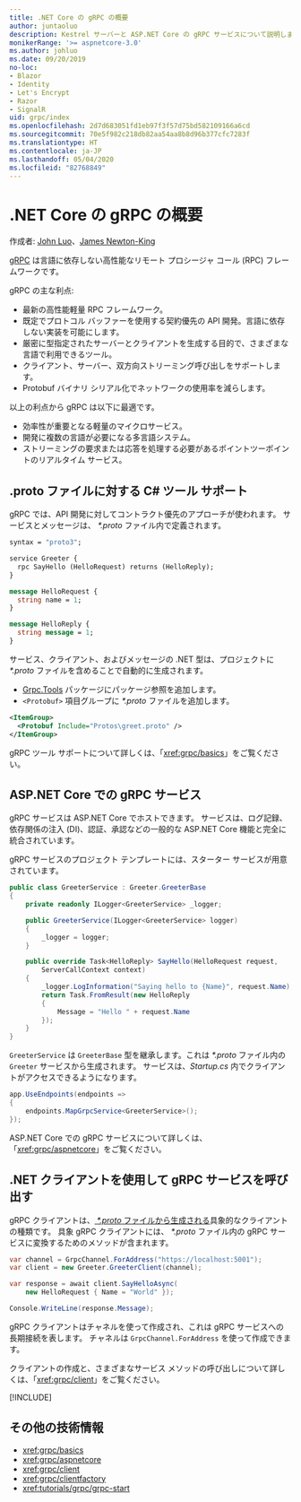 ```yaml
---
title: .NET Core の gRPC の概要
author: juntaoluo
description: Kestrel サーバーと ASP.NET Core の gRPC サービスについて説明します。
monikerRange: '>= aspnetcore-3.0'
ms.author: johluo
ms.date: 09/20/2019
no-loc:
- Blazor
- Identity
- Let's Encrypt
- Razor
- SignalR
uid: grpc/index
ms.openlocfilehash: 2d7d683051fd1eb97f3f57d75bd582109166a6cd
ms.sourcegitcommit: 70e5f982c218db82aa54aa8b8d96b377cfc7283f
ms.translationtype: HT
ms.contentlocale: ja-JP
ms.lasthandoff: 05/04/2020
ms.locfileid: "82768849"
---
```

# <a name="introduction-to-grpc-on-net-core"></a>.NET Core の gRPC の概要

作成者: [John Luo](https://github.com/juntaoluo)、[James Newton-King](https://twitter.com/jamesnk)

[gRPC](https://grpc.io/docs/guides/) は言語に依存しない高性能なリモート プロシージャ コール (RPC) フレームワークです。

gRPC の主な利点:
* 最新の高性能軽量 RPC フレームワーク。
* 既定でプロトコル バッファーを使用する契約優先の API 開発。言語に依存しない実装を可能にします。
* 厳密に型指定されたサーバーとクライアントを生成する目的で、さまざまな言語で利用できるツール。
* クライアント、サーバー、双方向ストリーミング呼び出しをサポートします。
* Protobuf バイナリ シリアル化でネットワークの使用率を減らします。

以上の利点から gRPC は以下に最適です。
* 効率性が重要となる軽量のマイクロサービス。
* 開発に複数の言語が必要になる多言語システム。
* ストリーミングの要求または応答を処理する必要があるポイントツーポイントのリアルタイム サービス。

## <a name="c-tooling-support-for-proto-files"></a>.proto ファイルに対する C# ツール サポート

gRPC では、API 開発に対してコントラクト優先のアプローチが使われます。 サービスとメッセージは、 *\*.proto* ファイル内で定義されます。

```protobuf
syntax = "proto3";

service Greeter {
  rpc SayHello (HelloRequest) returns (HelloReply);
}

message HelloRequest {
  string name = 1;
}

message HelloReply {
  string message = 1;
}
```

サービス、クライアント、およびメッセージの .NET 型は、プロジェクトに *\*.proto* ファイルを含めることで自動的に生成されます。

* [Grpc.Tools](https://www.nuget.org/packages/Grpc.Tools/) パッケージにパッケージ参照を追加します。
* `<Protobuf>` 項目グループに *\*.proto* ファイルを追加します。

```xml
<ItemGroup>
  <Protobuf Include="Protos\greet.proto" />
</ItemGroup>
```

gRPC ツール サポートについて詳しくは、「<xref:grpc/basics>」をご覧ください。

## <a name="grpc-services-on-aspnet-core"></a>ASP.NET Core での gRPC サービス

gRPC サービスは ASP.NET Core でホストできます。 サービスは、ログ記録、依存関係の注入 (DI)、認証、承認などの一般的な ASP.NET Core 機能と完全に統合されています。

gRPC サービスのプロジェクト テンプレートには、スターター サービスが用意されています。

```csharp
public class GreeterService : Greeter.GreeterBase
{
    private readonly ILogger<GreeterService> _logger;

    public GreeterService(ILogger<GreeterService> logger)
    {
        _logger = logger;
    }

    public override Task<HelloReply> SayHello(HelloRequest request,
        ServerCallContext context)
    {
        _logger.LogInformation("Saying hello to {Name}", request.Name);
        return Task.FromResult(new HelloReply 
        {
            Message = "Hello " + request.Name
        });
    }
}
```

`GreeterService` は `GreeterBase` 型を継承します。これは *\*.proto* ファイル内の `Greeter` サービスから生成されます。 サービスは、*Startup.cs* 内でクライアントがアクセスできるようになります。

```csharp
app.UseEndpoints(endpoints =>
{
    endpoints.MapGrpcService<GreeterService>();
});
```

ASP.NET Core での gRPC サービスについて詳しくは、「<xref:grpc/aspnetcore>」をご覧ください。

## <a name="call-grpc-services-with-a-net-client"></a>.NET クライアントを使用して gRPC サービスを呼び出す

gRPC クライアントは、[ *\*.proto* ファイルから生成される](xref:grpc/basics#generated-c-assets)具象的なクライアントの種類です。 具象 gRPC クライアントには、 *\*.proto* ファイル内の gRPC サービスに変換するためのメソッドが含まれます。

```csharp
var channel = GrpcChannel.ForAddress("https://localhost:5001");
var client = new Greeter.GreeterClient(channel);

var response = await client.SayHelloAsync(
    new HelloRequest { Name = "World" });

Console.WriteLine(response.Message);
```

gRPC クライアントはチャネルを使って作成され、これは gRPC サービスへの長期接続を表します。 チャネルは `GrpcChannel.ForAddress` を使って作成できます。

クライアントの作成と、さまざまなサービス メソッドの呼び出しについて詳しくは、「<xref:grpc/client>」をご覧ください。

[!INCLUDE[](~/includes/gRPCazure.md)]

## <a name="additional-resources"></a>その他の技術情報

* <xref:grpc/basics>
* <xref:grpc/aspnetcore>
* <xref:grpc/client>
* <xref:grpc/clientfactory>
* <xref:tutorials/grpc/grpc-start>
